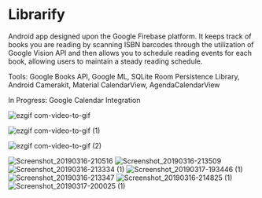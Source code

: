 # Librarify
Android app designed upon the Google Firebase platform. It keeps track of books you are reading by scanning ISBN barcodes through the utilization of Google Vision API and then allows you to schedule reading events for each book, allowing users to maintain a steady reading schedule. 


Tools: Google Books API, Google ML, SQLite Room Persistence Library, Android Camerakit, Material CalendarView, AgendaCalendarView


In Progress: Google Calendar Integration

![ezgif com-video-to-gif](https://user-images.githubusercontent.com/30887959/55051874-3cbb8100-5014-11e9-8f9a-9d46d0d5745f.gif)

![ezgif com-video-to-gif (1)](https://user-images.githubusercontent.com/30887959/55051904-5230ab00-5014-11e9-9a23-dcc442de5899.gif)

![ezgif com-video-to-gif (2)](https://user-images.githubusercontent.com/30887959/55051915-5bba1300-5014-11e9-9aba-0fcf3568fcf2.gif)




![Screenshot_20190316-210516](https://user-images.githubusercontent.com/30887959/55051948-77bdb480-5014-11e9-898d-889397a34172.jpg)
![Screenshot_20190316-213509](https://user-images.githubusercontent.com/30887959/55051957-81dfb300-5014-11e9-8d24-2dd994b07437.jpg)
![Screenshot_20190316-213334 (1)](https://user-images.githubusercontent.com/30887959/55051960-84daa380-5014-11e9-93e1-58039bb3474b.jpg)
![Screenshot_20190317-193446 (1)](https://user-images.githubusercontent.com/30887959/55051965-86a46700-5014-11e9-958a-8e5ce6aa22ef.jpg)
![Screenshot_20190316-213347](https://user-images.githubusercontent.com/30887959/55051969-8906c100-5014-11e9-9d12-0bdd311f818b.jpg)
![Screenshot_20190316-214825 (1)](https://user-images.githubusercontent.com/30887959/55051971-8ad08480-5014-11e9-8ddd-46e5ed7bd922.jpg)
![Screenshot_20190317-200025 (1)](https://user-images.githubusercontent.com/30887959/55051973-8c9a4800-5014-11e9-848d-b30b9a405325.jpg)





